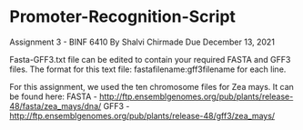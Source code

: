 # Promoter-Recognition-Script
Assignment 3 - BINF 6410
By Shalvi Chirmade
Due December 13, 2021

Fasta-GFF3.txt file can be edited to contain your required FASTA and GFF3 files.
The format for this text file: fastafilename:gff3filename for each line.

For this assignment, we used the ten chromosome files for Zea mays. It can be found here:
FASTA - http://ftp.ensemblgenomes.org/pub/plants/release-48/fasta/zea_mays/dna/
GFF3 - http://ftp.ensemblgenomes.org/pub/plants/release-48/gff3/zea_mays/

